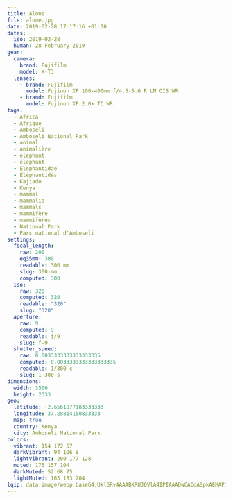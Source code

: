 ```yaml
---
title: Alone
file: alone.jpg
date: 2019-02-28 17:17:16 +01:00
dates:
  iso: 2019-02-28
  human: 28 February 2019
gear:
  camera:
    brand: Fujifilm
    model: X-T3
  lenses:
    - brand: Fujifilm
      model: Fujinon XF 100-400mm f/4.5-5.6 R LM OIS WR
    - brand: Fujifilm
      model: Fujinon XF 2.0× TC WR
tags:
  - Africa
  - Afrique
  - Amboseli
  - Amboseli National Park
  - animal
  - animalière
  - elephant
  - éléphant
  - Elephantidae
  - Éléphantidés
  - Kajiado
  - Kenya
  - mammal
  - mammalia
  - mammals
  - mammifère
  - mammifères
  - National Park
  - Parc national d'Amboseli
settings:
  focal_length:
    raw: 200
    eq35mm: 300
    readable: 300 mm
    slug: 300-mm
    computed: 300
  iso:
    raw: 320
    computed: 320
    readable: "320"
    slug: "320"
  aperture:
    raw: 9
    computed: 9
    readable: ƒ/9
    slug: f-9
  shutter_speed:
    raw: 0.0033333333333333335
    computed: 0.0033333333333333335
    readable: 1/300 s
    slug: 1-300-s
dimensions:
  width: 3500
  height: 2333
geo:
  latitude: -2.6561877183333333
  longitude: 37.28814150833333
  map: true
  country: Kenya
  city: Amboseli National Park
colors:
  vibrant: 154 172 57
  darkVibrant: 94 106 8
  lightVibrant: 200 177 128
  muted: 175 157 104
  darkMuted: 52 68 75
  lightMuted: 163 183 204
lqip: data:image/webp;base64,UklGRv4AAABXRUJQVlA4IPIAAADwCACdASpkAEMAP3G0y120sD+mqFcbs/AuCWMDvr0RCfBmcYVVNARDYkPtPhS99q04DVae66EmvTnZXWC7k+nd7crCqJY6JmfGc+RifcB4AAD+bxVD2SnmH29UcmgaUAQgu7ZZMf9Vp3jEZiFBbIa6/WUr4RCItxe/VzgjMmnGWQ1OzFwruik3xlJ38Ksinv3dtI9iIm/G34T8982VW/jQLw1V5W4ugAk5AC4m/sMa/vL+yaPF0RGR92pDoGrXtz52n0xemQ7IanujcNy7BOBmvGWoeGIM+0oqCSBO44zEBm5S4NBAVq6Ua1QMk57KlOOAAA==
---
```




